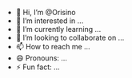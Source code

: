 - 👋 Hi, I’m @Orisino
- 👀 I’m interested in ...
- 🌱 I’m currently learning ...
- 💞️ I’m looking to collaborate on ...
- 📫 How to reach me ...
- 😄 Pronouns: ...
- ⚡ Fun fact: ...

<!---
Orisino/Orisino is a ✨ special ✨ repository because its `README.md` (this file) appears on your GitHub profile.
You can click the Preview link to take a look at your changes.
--->
